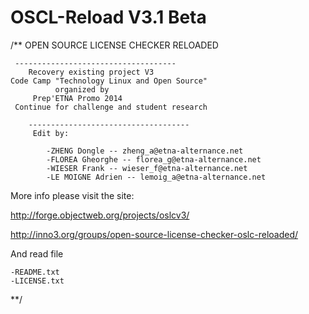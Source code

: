 OSCL-Reload V3.1 Beta
=====================
/**
	OPEN SOURCE LICENSE CHECKER RELOADED
	
	 ------------------------------------   
	    Recovery existing project V3
    Code Camp "Technology Linux and Open Source"
	      	  organized by 
	     Prep'ETNA Promo 2014
     Continue for challenge and student research
     	
     	------------------------------------  
     	 Edit by:
     		
     		-ZHENG Dongle -- zheng_a@etna-alternance.net
     		-FLOREA Gheorghe -- florea_g@etna-alternance.net
     		-WIESER Frank -- wieser_f@etna-alternance.net
     		-LE MOIGNE Adrien -- lemoig_a@etna-alternance.net
     	

More info please visit the site:

http://forge.objectweb.org/projects/oslcv3/

http://inno3.org/groups/open-source-license-checker-oslc-reloaded/

And read file 

	-README.txt
	-LICENSE.txt

**/
